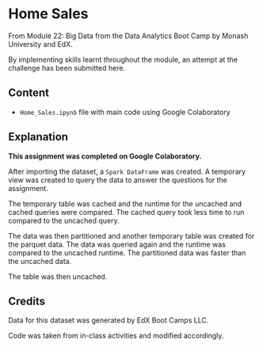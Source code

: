 # Home Sales

From Module 22: Big Data from the Data Analytics Boot Camp by Monash University and EdX.

By implementing skills learnt throughout the module, an attempt at the challenge has been submitted here.

## Content

- `Home_Sales.ipynb` file with main code using Google Colaboratory

## Explanation

**This assignment was completed on Google Colaboratory.**

After importing the dataset, a `Spark DataFrame` was created. A temporary view was created to query the data to answer the questions for the assignment.

The temporary table was cached and the runtime for the uncached and cached queries were compared. The cached query took less time to run compared to the uncached query.

The data was then partitioned and another temporary table was created for the parquet data. The data was queried again and the runtime was compared to the uncached runtime. The partitioned data was faster than the uncached data.

The table was then uncached.

## Credits

Data for this dataset was generated by EdX Boot Camps LLC.

Code was taken from in-class activities and modified accordingly.
